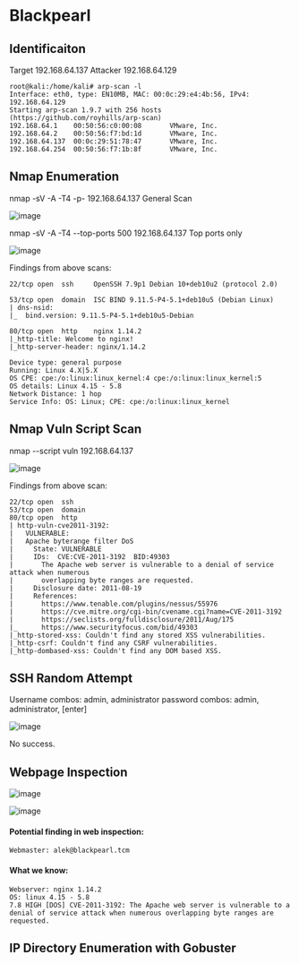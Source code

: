 # Blackpearl 

## Identificaiton

Target 192.168.64.137 
Attacker 192.168.64.129

    root@kali:/home/kali# arp-scan -l
    Interface: eth0, type: EN10MB, MAC: 00:0c:29:e4:4b:56, IPv4: 192.168.64.129
    Starting arp-scan 1.9.7 with 256 hosts (https://github.com/royhills/arp-scan)
    192.168.64.1    00:50:56:c0:00:08       VMware, Inc.
    192.168.64.2    00:50:56:f7:bd:1d       VMware, Inc.
    192.168.64.137  00:0c:29:51:78:47       VMware, Inc.
    192.168.64.254  00:50:56:f7:1b:8f       VMware, Inc.

## Nmap Enumeration

nmap -sV -A -T4 -p- 192.168.64.137
General Scan

![image](https://github.com/user-attachments/assets/42947c0a-610f-4839-a618-bac014163784)

nmap -sV -A -T4 --top-ports 500 192.168.64.137
Top ports only

![image](https://github.com/user-attachments/assets/50505bab-9370-42c2-9ac2-407e46354818)

Findings from above scans: 

    22/tcp open  ssh     OpenSSH 7.9p1 Debian 10+deb10u2 (protocol 2.0)

    53/tcp open  domain  ISC BIND 9.11.5-P4-5.1+deb10u5 (Debian Linux)
    | dns-nsid: 
    |_  bind.version: 9.11.5-P4-5.1+deb10u5-Debian
    
    80/tcp open  http    nginx 1.14.2
    |_http-title: Welcome to nginx!
    |_http-server-header: nginx/1.14.2

    Device type: general purpose
    Running: Linux 4.X|5.X
    OS CPE: cpe:/o:linux:linux_kernel:4 cpe:/o:linux:linux_kernel:5
    OS details: Linux 4.15 - 5.8
    Network Distance: 1 hop
    Service Info: OS: Linux; CPE: cpe:/o:linux:linux_kernel

## Nmap Vuln Script Scan

nmap --script vuln 192.168.64.137

![image](https://github.com/user-attachments/assets/d9dce5db-04da-42d1-be4a-eba7c3671ddd)

Findings from above scan:

    22/tcp open  ssh
    53/tcp open  domain
    80/tcp open  http
    | http-vuln-cve2011-3192: 
    |   VULNERABLE:
    |   Apache byterange filter DoS
    |     State: VULNERABLE
    |     IDs:  CVE:CVE-2011-3192  BID:49303
    |       The Apache web server is vulnerable to a denial of service attack when numerous
    |       overlapping byte ranges are requested.
    |     Disclosure date: 2011-08-19
    |     References:
    |       https://www.tenable.com/plugins/nessus/55976
    |       https://cve.mitre.org/cgi-bin/cvename.cgi?name=CVE-2011-3192
    |       https://seclists.org/fulldisclosure/2011/Aug/175
    |_      https://www.securityfocus.com/bid/49303
    |_http-stored-xss: Couldn't find any stored XSS vulnerabilities.
    |_http-csrf: Couldn't find any CSRF vulnerabilities.
    |_http-dombased-xss: Couldn't find any DOM based XSS.

## SSH Random Attempt
Username combos: admin, administrator
password combos: admin, administrator, [enter]

![image](https://github.com/user-attachments/assets/c9a9133e-78e5-459b-9556-3efce0474f84)

No success.

## Webpage Inspection

![image](https://github.com/user-attachments/assets/5e4dc761-707c-42db-93d3-61bb19452815)

![image](https://github.com/user-attachments/assets/b56d0fec-0f7b-4f3a-9684-f713529bb2ec)

#### Potential finding in web inspection:
    Webmaster: alek@blackpearl.tcm 

#### What we know:
    Webserver: nginx 1.14.2
    OS: linux 4.15 - 5.8
    7.8 HIGH [DOS] CVE-2011-3192: The Apache web server is vulnerable to a denial of service attack when numerous overlapping byte ranges are requested.

## IP Directory Enumeration with Gobuster




